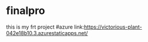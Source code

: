 # finalpro
this is my frt project
#azure link:https://victorious-plant-042e18b10.3.azurestaticapps.net/
